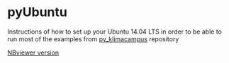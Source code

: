 pyUbuntu
========

Instructions of how to set up your Ubuntu 14.04 LTS in order to be able to run most of the examples from [py_klimacampus](https://github.com/koldunovn/py_klimacampus) repository

[NBviewer version](http://nbviewer.ipython.org/github/koldunovn/py_klimacampus/blob/master/pyUbuntu/Install_on_Ubintu.ipynb)
